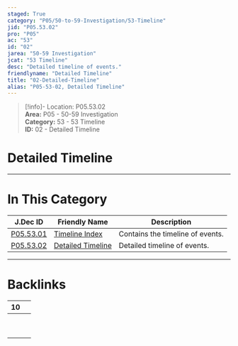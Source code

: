 ```yaml
---  
staged: True  
category: "P05/50-to-59-Investigation/53-Timeline"  
jid: "P05.53.02"  
pro: "P05"  
ac: "53"  
id: "02"  
jarea: "50-59 Investigation"  
jcat: "53 Timeline"  
desc: "Detailed timeline of events."  
friendlyname: "Detailed Timeline"  
title: "02-Detailed-Timeline"  
alias: "P05-53-02, Detailed Timeline"  
---  
```

>[!info]- Location: P05.53.02  
>**Area:** P05 - 50-59 Investigation  
>**Category:** 53 - 53 Timeline  
>**ID:** 02 - Detailed Timeline  
  
# Detailed Timeline  
  
  
  
  
  
  
---  
# In This Category  
  
| J.Dec ID                                                                                             | Friendly Name                                                                                                | Description                      |  
| ---------------------------------------------------------------------------------------------------- | ------------------------------------------------------------------------------------------------------------ | -------------------------------- |  
| [P05.53.01](./index.md)                | [Timeline Index](./index.md)                   | Contains the timeline of events. |  
| [P05.53.02](02-Detailed-Timeline.md) | [Detailed Timeline](02-Detailed-Timeline.md) | Detailed timeline of events.     |  
  
  
---  
# Backlinks  
<div><table class="dataview table-view-table"><thead class="table-view-thead"><tr class="table-view-tr-header"><th class="table-view-th"><span></span><span class="dataview small-text">10</span></th><th class="table-view-th"><span></span></th></tr></thead><tbody class="table-view-tbody"><tr><td><span></span></td><td><span></span></td></tr><tr><td><span></span></td><td><span></span></td></tr><tr><td><span></span></td><td><span></span></td></tr><tr><td><span></span></td><td><span></span></td></tr><tr><td><span></span></td><td><span></span></td></tr><tr><td><span></span></td><td><span></span></td></tr><tr><td><span></span></td><td><span></span></td></tr><tr><td><span></span></td><td><span></span></td></tr><tr><td><span></span></td><td><span></span></td></tr></tbody></table></div>